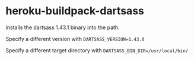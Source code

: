 # heroku-buildpack-dartsass

Installs the dartsass 1.43.1 binary into the path.

Specify a different version with `DARTSASS_VERSION=1.43.0`

Specify a different target directory with `DARTSASS_BIN_DIR=/usr/local/bin/`

